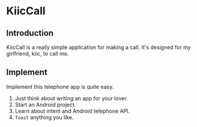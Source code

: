 KiicCall
========

## Introduction
KiicCall is a really simple application for making a call. It's designed for my girlfriend, kiic, to call me. 

## Implement
Implement this telephone app is quite easy. 
1. Just think about writing an app for your lover.
2. Start an Android project.
3. Learn about intent and Android telephone API.
4. `Toast` anything you like.

